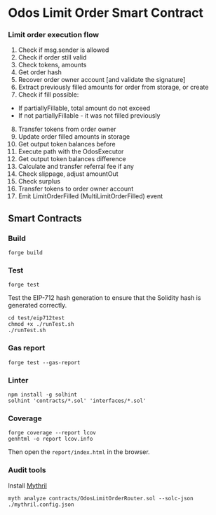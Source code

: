 # Odos Limit Order Smart Contract

### Limit order execution flow

1. Check if msg.sender is allowed 
2. Check if order still valid 
3. Check tokens, amounts
4. Get order hash
5. Recover order owner account [and validate the signature]
6. Extract previously filled amounts for order from storage, or create
7. Check if fill possible:
  - If partiallyFillable, total amount do not exceed
  - If not partiallyFillable - it was not filled previously
8. Transfer tokens from order owner
9. Update order filled amounts in storage
10. Get output token balances before
11. Execute path with the OdosExecutor
12. Get output token balances difference
13. Calculate and transfer referral fee if any
14. Check slippage, adjust amountOut
15. Check surplus
16. Transfer tokens to order owner account
17. Emit LimitOrderFilled (MultiLimitOrderFilled) event



## Smart Contracts

### Build

```shell
forge build
```

### Test

```shell
forge test
```

Test the EIP-712 hash generation to ensure that the Solidity hash is generated correctly.

```shell
cd test/eip712test
chmod +x ./runTest.sh
./runTest.sh
```

### Gas report

```shell
forge test --gas-report
```

### Linter

```
npm install -g solhint
solhint 'contracts/*.sol' 'interfaces/*.sol'
```

### Coverage

```shell
forge coverage --report lcov
genhtml -o report lcov.info
```

Then open the `report/index.html` in the browser.


### Audit tools

Install [Mythril](https://github.com/Consensys/mythril)

```shell
myth analyze contracts/OdosLimitOrderRouter.sol --solc-json ./mythril.config.json
```

